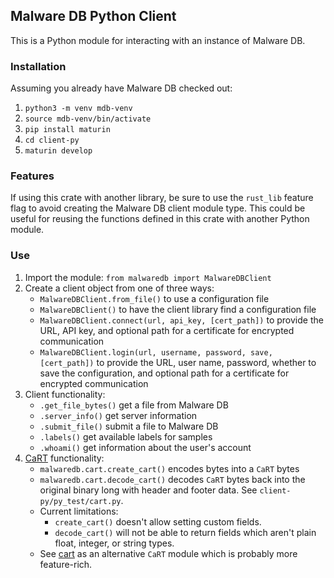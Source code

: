 ## Malware DB Python Client

This is a Python module for interacting with an instance of Malware DB.

### Installation
Assuming you already have Malware DB checked out:

1. `python3 -m venv mdb-venv`
2. `source mdb-venv/bin/activate`
3. `pip install maturin`
4. `cd client-py`
5. `maturin develop`

### Features
If using this crate with another library, be sure to use the `rust_lib` feature flag to avoid creating the Malware DB client module type. This could be useful for reusing the functions defined in this crate with another Python module.

### Use
1. Import the module: `from malwaredb import MalwareDBClient`
2. Create a client object from one of three ways:
    * `MalwareDBClient.from_file()` to use a configuration file
    * `MalwareDBClient()` to have the client library find a configuration file
    * `MalwareDBClient.connect(url, api_key, [cert_path])` to provide the URL, API key, and optional path for a certificate for encrypted communication
    * `MalwareDBClient.login(url, username, password, save, [cert_path])` to provide the URL, user name, password, whether to save the configuration, and optional path for a certificate for encrypted communication
3. Client functionality:
    * `.get_file_bytes()` get a file from Malware DB 
    * `.server_info()` get server information
    * `.submit_file()` submit a file to Malware DB
    * `.labels()` get available labels for samples
    * `.whoami()` get information about the user's account
4. [CaRT](https://github.com/CybercentreCanada/cart) functionality:
    * `malwaredb.cart.create_cart()` encodes bytes into a `CaRT` bytes
    * `malwaredb.cart.decode_cart()` decodes `CaRT` bytes back into the original binary long with header and footer data. See `client-py/py_test/cart.py`.
    * Current limitations:
        * `create_cart()` doesn't allow setting custom fields.
        * `decode_cart()` will not be able to return fields which aren't plain float, integer, or string types.
    * See [cart](https://pypi.org/project/cart/) as an alternative `CaRT` module which is probably more feature-rich.
